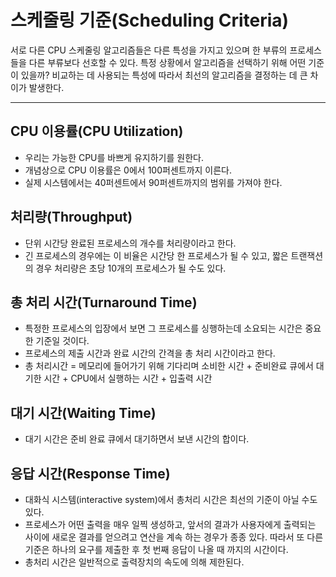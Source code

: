 # 스케줄링 기준(Scheduling Criteria)
서로 다른 CPU 스케줄링 알고리즘들은 다른 특성을 가지고 있으며 한 부류의 프로세스들을 다른 부류보다 선호할 수 있다. 특정 상황에서 알고리즘을 선택하기 위해 어떤 기준이 있을까? 비교하는 데 사용되는 특성에 따라서 최선의 알고리즘을 결정하는 데 큰 차이가 발생한다.
***

## CPU 이용률(CPU Utilization)
* 우리는 가능한 CPU를 바쁘게 유지하기를 원한다.
* 개념상으로 CPU 이용률은 0에서 100퍼센트까지 이른다.
* 실제 시스템에서는 40퍼센트에서 90퍼센트까지의 범위를 가져야 한다.

## 처리량(Throughput)
* 단위 시간당 완료된 프로세스의 개수를 처리량이라고 한다.
* 긴 프로세스의 경우에는 이 비율은 시간당 한 프로세스가 될 수 있고, 짧은 트랜잭션의 경우 처리량은 초당 10개의 프로세스가 될 수도 있다.

## 총 처리 시간(Turnaround Time)
* 특정한 프로세스의 입장에서 보면 그 프로세스를 싱행하는데 소요되는 시간은 중요한 기준일 것이다.
* 프로세스의 제출 시간과 완료 시간의 간격을 총 처리 시간이라고 한다.
* 총 처리시간 = 메모리에 들어가기 위해 기다리며 소비한 시간 + 준비완료 큐에서 대기한 시간 + CPU에서 실행하는 시간 + 입출력 시간

## 대기 시간(Waiting Time)
* 대기 시간은 준비 완료 큐에서 대기하면서 보낸 시간의 합이다.

## 응답 시간(Response Time)
* 대화식 시스템(interactive system)에서 총처리 시간은 최선의 기준이 아닐 수도 있다.
* 프로세스가 어떤 출력을 매우 일찍 생성하고, 앞서의 결과가 사용자에게 출력되는 사이에 새로운 결과를 얻으려고 연산을 계속 하는 경우가 종종 있다. 따라서 또 다른 기준은 하나의 요구를 제출한 후 첫 번째 응답이 나올 때 까지의 시간이다.
* 총처리 시간은 일반적으로 출력장치의 속도에 의해 제한된다.